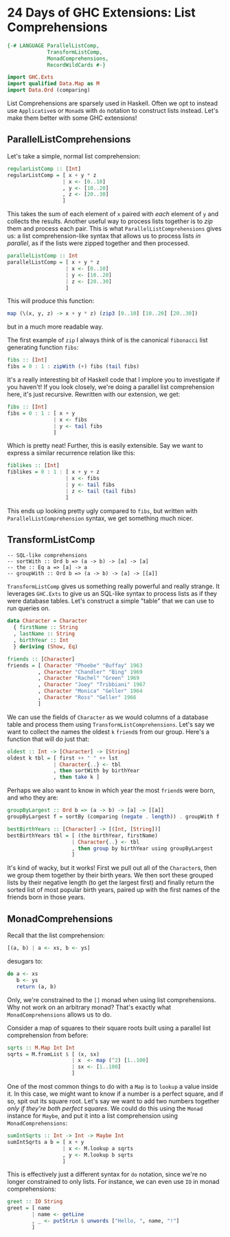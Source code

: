 # 24 Days of GHC Extensions: List Comprehensions

```haskell
{-# LANGUAGE ParallelListComp, 
			 TransformListComp, 
			 MonadComprehensions, 
			 RecordWildCards #-}

import GHC.Exts
import qualified Data.Map as M
import Data.Ord (comparing)
```

List Comprehensions are sparsely used in Haskell. Often we opt to instead use `Applicative`s or `Monad`s with `do` notation to construct lists instead. Let's make them better with some GHC extensions!

## ParallelListComprehensions

Let's take a simple, normal list comprehension:

```haskell
regularListComp :: [Int]
regularListComp = [ x + y * z 
                  | x <- [0..10]
                  , y <- [10..20]
                  , z <- [20..30]
                  ]
```

This takes the sum of each element of `x` paired with *each* element of `y` and collects the results. Another useful way to process lists together is to *zip* them and process each pair. This is what `ParallelListComprehensions` gives us: a list comprehension-like syntax that allows us to process lists *in parallel*, as if the lists were zipped together and then processed.

```haskell
parallelListComp :: Int
parallelListComp = [ x + y * z 
                   | x <- [0..10]  
                   | y <- [10..20] 
                   | z <- [20..30]
                   ]
```

This will produce this function:

```haskell
map (\(x, y, z) -> x + y * z) (zip3 [0..10] [10..20] [20..30])
```

but in a much more readable way.

The first example of `zip` I always think of is the canonical `fibonacci` list generating function `fibs`:

```haskell
fibs :: [Int]
fibs = 0 : 1 : zipWith (+) fibs (tail fibs)
```

It's a really interesting bit of Haskell code that I implore you to investigate if you haven't! If you look closely, we're doing a parallel list comprehension here, it's just recursive. Rewritten with our extension, we get:

```haskell
fibs :: [Int]
fibs = 0 : 1 : [ x + y 
               | x <- fibs
               | y <- tail fibs
               ]
```

Which is pretty neat! Further, this is easily extensible. Say we want to express a similar recurrence relation like this:

```haskell
fiblikes :: [Int]
fiblikes = 0 : 1 : [ x + y + z
                   | x <- fibs
                   | y <- tail fibs
                   | z <- tail (tail fibs)
                   ]
```

This ends up looking pretty ugly compared to `fibs`, but written with `ParallelListComprehension` syntax, we get something much nicer.

## TransformListComp

```
-- SQL-like comprehensions
-- sortWith :: Ord b => (a -> b) -> [a] -> [a]
-- the :: Eq a => [a] -> a
-- groupWith :: Ord b => (a -> b) -> [a] -> [[a]]
```

`TransformListComp` gives us something really powerful and really strange. It leverages `GHC.Exts` to give us an SQL-like syntax to process lists as if they were database tables. Let's construct a simple "table" that we can use to run queries on.

```haskell
data Character = Character
  { firstName :: String
  , lastName :: String
  , birthYear :: Int 
  } deriving (Show, Eq)

friends :: [Character]
friends = [ Character "Phoebe" "Buffay" 1963
          , Character "Chandler" "Bing" 1969
          , Character "Rachel" "Green" 1969
          , Character "Joey" "Tribbiani" 1967 
          , Character "Monica" "Geller" 1964
          , Character "Ross" "Geller" 1966 
          ]
```

We can use the fields of `Character` as we would columns of a database table and process them using  `TransformListComprehensions`. Let's say we want to collect the names the oldest `k` `friend`s from our group. Here's a function that will do just that:

```haskell
oldest :: Int -> [Character] -> [String]
oldest k tbl = [ first ++ " " ++ lst
               | Character{..} <- tbl
               , then sortWith by birthYear
               , then take k ]
```

Perhaps we also want to know in which year the most `friend`s were born, and who they are:

```haskell
groupByLargest :: Ord b => (a -> b) -> [a] -> [[a]]
groupByLargest f = sortBy (comparing (negate . length)) . groupWith f

bestBirthYears :: [Character] -> [(Int, [String])]
bestBirthYears tbl = [ (the birthYear, firstName)
                     | Character{..} <- tbl
                     , then group by birthYear using groupByLargest
                     ]
```

It's kind of wacky, but it works! First we pull out all of the `Character`s, then we group them together by their birth years. We then sort these grouped lists by their negative length (to get the largest first) and finally return the sorted list of most popular birth years, paired up with the first names of the friends born in those years. 

## MonadComprehensions

Recall that the list comprehension:

```haskell
[(a, b) | a <- xs, b <- ys]
```

desugars to:

```haskell
do a <- xs
   b <- ys
   return (a, b)
```

Only, we're constrained to the `[]` monad when using list comprehensions. Why not work on an arbitrary monad? That's exactly what `MonadComprehensions` allows us to do.

Consider a map of squares to their square roots built using a parallel list comprehension from before:

```haskell
sqrts :: M.Map Int Int
sqrts = M.fromList $ [ (x, sx)
                     | x  <- map (^2) [1..100]
                     | sx <- [1..100]
                     ]
```

One of the most common things to do with a `Map` is to `lookup` a value inside it. In this case, we might want to know if a number is a perfect square, and if so, spit out its square root. Let's say we want to add two numbers together *only if they're both perfect squares*. We could do this using the `Monad` instance for `Maybe`, and put it into a list comprehension using `MonadComprehensions`:

```haskell
sumIntSqrts :: Int -> Int -> Maybe Int
sumIntSqrts a b = [ x + y 
                  | x <- M.lookup a sqrts
                  , y <- M.lookup b sqrts
                  ]
```

This is effectively just a different syntax for `do` notation, since we're no longer constrained to only lists. For instance, we can even use `IO` in monad comprehensions:

```haskell
greet :: IO String
greet = [ name 
        | name <- getLine
        , _ <- putStrLn $ unwords ["Hello, ", name, "!"]
        ]
```